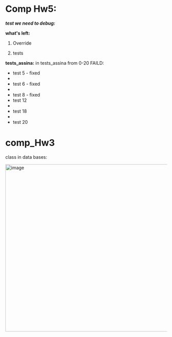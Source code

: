 
# Comp Hw5:

***test we need to debug:***


**what's left:**
1. Override

   
3. tests


**tests_assina:**
in tests_assina from 0-20 FAILD:

- test 5 - fixed
- 
- test 6 - fixed
- 
- test 8 - fixed
- test 12
- 
- test 18
- 
- test 20 






# comp_Hw3



    
class in data bases:

<img width="521" alt="image" src="https://github.com/ronyju/comp_Hw3/assets/80697658/ab705903-9175-47f4-8b7c-e04eea8c8d71">


